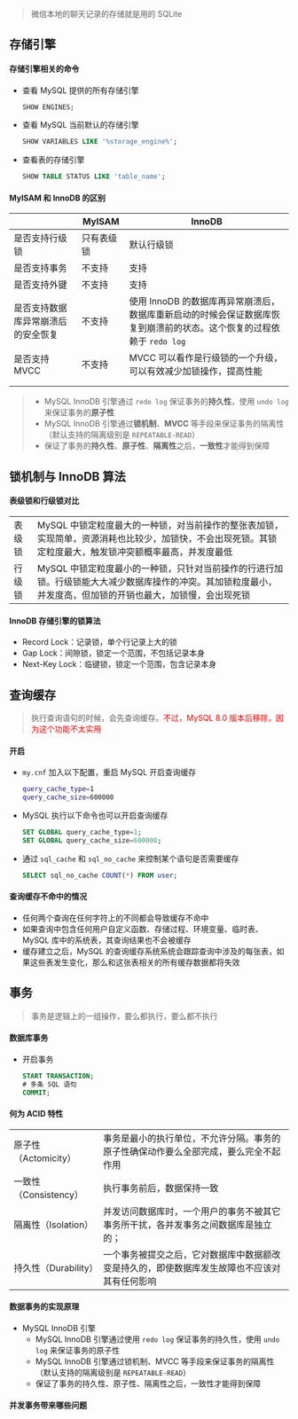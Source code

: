 > 微信本地的聊天记录的存储就是用的 SQLite



## 存储引擎

#### 存储引擎相关的命令

- 查看 MySQL 提供的所有存储引擎

  ```sql
  SHOW ENGINES;
  ```

- 查看 MySQL 当前默认的存储引擎

  ```sql
  SHOW VARIABLES LIKE '%storage_engine%';
  ```

- 查看表的存储引擎

  ```sql
  SHOW TABLE STATUS LIKE 'table_name';
  ```



#### MyISAM 和 InnoDB 的区别

|                                    | MyISAM     | InnoDB                                                       |
| ---------------------------------- | ---------- | ------------------------------------------------------------ |
| 是否支持行级锁                     | 只有表级锁 | 默认行级锁                                                   |
| 是否支持事务                       | 不支持     | 支持                                                         |
| 是否支持外键                       | 不支持     | 支持                                                         |
| 是否支持数据库异常崩溃后的安全恢复 | 不支持     | 使用 InnoDB 的数据库再异常崩溃后，数据库重新启动的时候会保证数据库恢复到崩溃前的状态。这个恢复的过程依赖于 `redo log` |
| 是否支持 MVCC                      | 不支持     | MVCC 可以看作是行级锁的一个升级，可以有效减少加锁操作，提高性能 |
|                                    |            |                                                              |
|                                    |            |                                                              |

> - MySQL InnoDB 引擎通过 `redo log` 保证事务的**持久性**，使用 `undo log` 来保证事务的**原子性**
> - MySQL InnoDB 引擎通过**锁机制**、**MVCC** 等手段来保证事务的隔离性（默认支持的隔离级别是 `REPEATABLE-READ`）
> - 保证了事务的**持久性**、**原子性**、**隔离性**之后，**一致性**才能得到保障



## 锁机制与 InnoDB 算法

#### 表级锁和行级锁对比

|        |                                                              |
| ------ | ------------------------------------------------------------ |
| 表级锁 | MySQL 中锁定粒度最大的一种锁，对当前操作的整张表加锁，实现简单，资源消耗也比较少，加锁快，不会出现死锁。其锁定粒度最大，触发锁冲突额概率最高，并发度最低 |
| 行级锁 | MySQL 中锁定粒度最小的一种锁，只针对当前操作的行进行加锁。行级锁能大大减少数据库操作的冲突。其加锁粒度最小，并发度高，但加锁的开销也最大，加锁慢，会出现死锁 |

#### InnoDB 存储引擎的锁算法

- Record Lock：记录锁，单个行记录上大的锁
- Gap Lock：间隙锁，锁定一个范围，不包括记录本身
- Next-Key Lock：临键锁，锁定一个范围，包含记录本身



## 查询缓存

> 执行查询语句的时候，会先查询缓存。<font color="red">不过，MySQL 8.0 版本后移除，因为这个功能不太实用</font>

#### 开启

- `my.cnf` 加入以下配置，重启 MySQL 开启查询缓存

  ```bash
  query_cache_type=1
  query_cache_size=600000
  ```

- MySQL 执行以下命令也可以开启查询缓存

  ```sql
  SET GLOBAL query_cache_type=1;
  SET GLOBAL query_cache_size=600000;
  ```

- 通过 `sql_cache` 和 `sql_no_cache` 来控制某个语句是否需要缓存

  ````sql
  SELECT sql_no_cache COUNT(*) FROM user;
  ````

  

#### 查询缓存不命中的情况

- 任何两个查询在任何字符上的不同都会导致缓存不命中
- 如果查询中包含任何用户自定义函数、存储过程、环境变量、临时表、MySQL 库中的系统表，其查询结果也不会被缓存
- 缓存建立之后，MySQL 的查询缓存系统系统会跟踪查询中涉及的每张表，如果这些表发生变化，那么和这张表相关的所有缓存数据都将失效





## 事务

> 事务是逻辑上的一组操作，要么都执行，要么都不执行

#### 数据库事务

- 开启事务

  ```sql
  START TRANSACTION;
  # 多条 SQL 语句
  COMMIT;
  ```

#### 何为 ACID 特性

|                       |                                                              |
| --------------------- | ------------------------------------------------------------ |
| 原子性（Actomicity）  | 事务是最小的执行单位，不允许分隔。事务的原子性确保动作要么全部完成，要么完全不起作用 |
| 一致性（Consistency） | 执行事务前后，数据保持一致                                   |
| 隔离性（Isolation）   | 并发访问数据库时，一个用户的事务不被其它事务所干扰，各并发事务之间数据库是独立的； |
| 持久性（Durability）  | 一个事务被提交之后，它对数据库中数据额改变是持久的，即使数据库发生故障也不应该对其有任何影响 |

#### 数据事务的实现原理

- MySQL InnoDB 引擎
  - MySQL InnoDB 引擎通过使用 `redo log` 保证事务的持久性，使用 `undo log` 来保证事务的原子性
  - MySQL InnoDB 引擎通过锁机制、MVCC 等手段来保证事务的隔离性（默认支持的隔离级别是 `REPEATABLE-READ`）
  - 保证了事务的持久性、原子性、隔离性之后，一致性才能得到保障

#### 并发事务带来哪些问题

